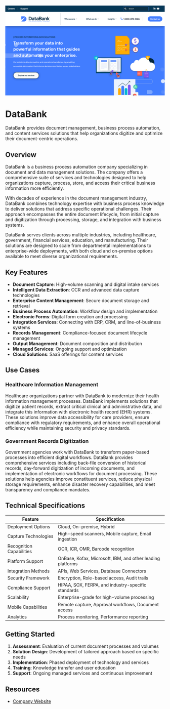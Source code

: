 ![DataBank](assets\databank.png)

# DataBank

DataBank provides document management, business process automation, and content services solutions that help organizations digitize and optimize their document-centric operations.

## Overview

DataBank is a business process automation company specializing in document and data management solutions. The company offers a comprehensive suite of services and technologies designed to help organizations capture, process, store, and access their critical business information more efficiently.

With decades of experience in the document management industry, DataBank combines technology expertise with business process knowledge to deliver solutions that address specific operational challenges. Their approach encompasses the entire document lifecycle, from initial capture and digitization through processing, storage, and integration with business systems.

DataBank serves clients across multiple industries, including healthcare, government, financial services, education, and manufacturing. Their solutions are designed to scale from departmental implementations to enterprise-wide deployments, with both cloud and on-premise options available to meet diverse organizational requirements.

## Key Features

- **Document Capture**: High-volume scanning and digital intake services
- **Intelligent Data Extraction**: OCR and advanced data capture technologies
- **Enterprise Content Management**: Secure document storage and retrieval
- **Business Process Automation**: Workflow design and implementation
- **Electronic Forms**: Digital form creation and processing
- **Integration Services**: Connecting with ERP, CRM, and line-of-business systems
- **Records Management**: Compliance-focused document lifecycle management
- **Output Management**: Document composition and distribution
- **Managed Services**: Ongoing support and optimization
- **Cloud Solutions**: SaaS offerings for content services

## Use Cases

### Healthcare Information Management

Healthcare organizations partner with DataBank to modernize their health information management processes. DataBank implements solutions that digitize patient records, extract critical clinical and administrative data, and integrate this information with electronic health record (EHR) systems. These solutions improve data accessibility for care providers, ensure compliance with regulatory requirements, and enhance overall operational efficiency while maintaining security and privacy standards.

### Government Records Digitization

Government agencies work with DataBank to transform paper-based processes into efficient digital workflows. DataBank provides comprehensive services including back-file conversion of historical records, day-forward digitization of incoming documents, and implementation of electronic workflows for document processing. These solutions help agencies improve constituent services, reduce physical storage requirements, enhance disaster recovery capabilities, and meet transparency and compliance mandates.

## Technical Specifications

| Feature | Specification |
|---------|---------------|
| Deployment Options | Cloud, On-premise, Hybrid |
| Capture Technologies | High-speed scanners, Mobile capture, Email ingestion |
| Recognition Capabilities | OCR, ICR, OMR, Barcode recognition |
| Platform Support | OnBase, Kofax, Microsoft, IBM, and other leading platforms |
| Integration Methods | APIs, Web Services, Database Connectors |
| Security Framework | Encryption, Role-based access, Audit trails |
| Compliance Support | HIPAA, SOX, FERPA, and industry-specific standards |
| Scalability | Enterprise-grade for high-volume processing |
| Mobile Capabilities | Remote capture, Approval workflows, Document access |
| Analytics | Process monitoring, Performance reporting |

## Getting Started

1. **Assessment**: Evaluation of current document processes and volumes
2. **Solution Design**: Development of tailored approach based on specific needs
3. **Implementation**: Phased deployment of technology and services
4. **Training**: Knowledge transfer and user education
5. **Support**: Ongoing managed services and continuous improvement

## Resources

- [Company Website](https://www.databankimx.com/)

